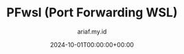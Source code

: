 ---
title: "PFwsl (Port Forwarding WSL)"
date: 2024-10-01T00:00:00+00:00
author: ariaf.my.id
layout: repo_post
permalink: /blog/pfwsl
repo:
  preview: https://www.youtube.com/embed/odoflJoAfBw?si=nuRT37r3CowhTyAq
  source: https://github.com/ariafatah0711/pfwsl
  desc: >
    <b>PFwsl</b> adalah alat otomatisasi berbasis <b>Python</b> yang dirancang untuk menyederhanakan konfigurasi <b>port forwarding</b> di <b>Windows Subsystem for Linux (WSL)</b>. <br>
    Dengan <b>PFwsl</b>, pengguna dapat dengan mudah mengelola port forwarding antara <b>WSL</b> dan lingkungan <b>Windows</b>. Alat ini sangat berguna bagi <b>pengembang</b> atau <b>administrator jaringan</b> yang perlu mengarahkan lalu lintas dari <b>WSL</b> ke <b>host machine</b> secara efisien.  
    <b>PFwsl</b> mendukung konfigurasi port forwarding melalui antarmuka <b>command-line</b> yang fleksibel dengan berbagai opsi, seperti memilih <b>interface jaringan</b>, menentukan <b>alamat IP lokal dan remote</b>, serta pengaturan <b>port</b> secara spesifik.
  tags: [Python, WSL, WSL2, Port Forwarding, Networking, Automation, CLI]
tags: [repo]
---